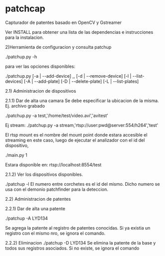patchcap
========

Capturador de patentes basado en OpenCV y Gstreamer

Ver INSTALL para obtener una lista de las dependencias e instrucciones para la
instalacion.

2)Herramienta de configuracion y consulta patchup

./patchup.py -h

para ver las opciones disponibles:

./patchup.py
	[-a | --add-device] <name>,<uri>,<rtsp mount>
	[-d | --remove-device] <id>
    [-l | --list-devices]
	[-A | --add-plate] <XXXNNN>
	[-D | --delete-plate] <XXXNNN>
	[-L | --list-plates]


2.1) Administracion de dispositivos

2.1.1) Dar de alta una camara
Se debe especificar la ubicacion de la misma.
Ej. archivo grabado

./patchup.py -a test,'/home/test/video.avi','avitest'

Ej stream:
./patchup.py -a stream,'rtsp://user:pwd@server:554/h264','test'

El rtsp mount es el nombre del mount point donde estara accesible el streaming 
en este caso,
luego de ejecutar el analizador con el id del dispositivo, 

./main.py 1

Estara disponible en:
rtsp://localhost:8554/test

2.1.2) Ver los dispositivos disponibles.

./patchup -l
El numero entre corchetes es el id del mismo.
Dicho numero se usa con el demonio patchfinder para la deteccion.


2.2) Administracion de patentes

2.2.1) Dar de alta una patente

./patchup -A LYD134

Se agrega la patente al registro de patentes conocidas. 
Si ya existia un registro con el mismo nro, se ignora el comando. 

2.2.2) Eliminacion
./patchup -D LYD134 
Se elimina la patente de la base y todos sus registros asociados. 
Si no existe, se ignora el comando


